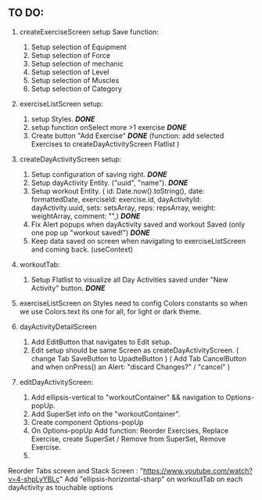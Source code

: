 ## TO DO:

1. createExerciseScreen setup Save function:

   1. Setup selection of Equipment
   2. Setup selection of Force
   3. Setup selection of mechanic
   4. Setup selection of Level
   5. Setup selection of Muscles
   6. Setup selection of Category

2. exerciseListScreen setup:

   1. setup Styles. **_DONE_**
   2. setup function onSelect more >1 exercise **_DONE_**
   3. Create button "Add Exercise" **_DONE_**
      (function: add selected Exercises to createDayActivityScreen Flatlist )

3. createDayActivityScreen setup:
   1. Setup configuration of saving right. **_DONE_**
   2. Setup dayActivity Entity. ("uuid", "name"). **_DONE_**
   3. Setup workout Entity. (
      id: Date.now().toString(),
      date: formattedDate,
      exerciseId: exercise.id,
      dayActivityId: dayActivity.uuid,
      sets: setsArray,
      reps: repsArray,
      weight: weightArray,
      comment: "",) **_DONE_**
   4. Fix Alert popups when dayActivity saved and workout Saved
      (only one pop up "workout saved!") **_DONE_**
   5. Keep data saved on screen when navigating to exerciseListScreen and coming back.
      (useContext)
4. workoutTab:
   1. Setup Flatlist to visualize all Day Activities saved under "New Activity" button. **_DONE_**
5. exerciseListScreen on Styles need to config Colors constants so when we use Colors.text its one for all, for light or dark theme.

6. dayActivityDetailScreen

   1. Add EditButton that navigates to Edit setup.
   2. Edit setup should be same Screen as createDayActivityScreen.
      ( change Tab SaveButton to UpadteButton )
      ( Add Tab CancelButton and when onPress() an Alert: "discard Changes?" / "cancel" )

7. editDayActivityScreen:
   1. Add ellipsis-vertical to "workoutContainer" && navigation to Options-popUp.
   2. Add SuperSet info on the "workoutContainer".
   3. Create component Options-popUp
   4. On Options-popUp Add function: Reorder Exercises, Replace Exercise, create SuperSet / Remove from SuperSet, Remove Exercise.
   5.

Reorder Tabs screen and Stack Screen : "https://www.youtube.com/watch?v=4-shpLyYBLc"
Add "ellipsis-horizontal-sharp" on workoutTab on each dayActivity as touchable options
